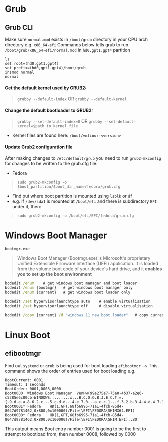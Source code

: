 # Grub
## Grub CLI
Make sure `normal.mod` exists in `/boot/grub` directory in your CPU arch directory e.g. `x86_64-efi`
Commands below tells grub to run `/boot/grub/x86_64-efi/normal.mod` in `hd0,gpt1.gpt4` partition
```grub
ls
set root=(hd0,gpt1.gpt4)
set prefix=(hd0,gpt1.gpt4)/boot/grub
insmod normal
normal
```

#### Get the default kernel used by GRUB2:
> `grubby --default-index`
OR
> `grubby --default-kernel`
#### Change the default bootloader to GRUB2:
> `grubby --set-default-index=0`
OR
> `grubby --set-default-kernel=$path_to_kernel_file`
- Kernel files are found here: `/boot/vmlinuz-<version>`
#### Update Grub2 configuration file
After making changes to `/etc/default/grub` you need to run `grub2-mkconfig` for changes to be written to the grub.cfg file.
* Fedora
> `sudo grub2-mkconfig -o $boot_partition/$boot_dir_name/fedora/grub.cfg`
- Find out where boot partition is mounted using `lsblk` or `df`
- e.g. if `/dev/sda1` is mounted at `/boot/efi` and there is subdirectory `EFI` under it, then:
> `sudo grub2-mkconfig -o /boot/efi/EFI/fedora/grub.cfg`

# Windows Boot Manager 
`bootmgr.exe`
> Windows Boot Manager (Bootmgr.exe) is Microsoft's proprietary Unified Extensible Firmware Interface (UEFI) application. It is loaded from the volume boot code of your device's hard drive, and it **enables you to set up the boot environment**
```cmd
bcdedit /enum    # get windows boot manager and boot loader
bcdedit /enum {bootmgr}   # get windows boot manager only
bcdedit /enum {current}   # get windows boot loader only

bcdedit /set hypervisorlaunchtype auto    # enable virtualisation
bcdedit /set hypervisorlaunchtype off     # disable virtualisation

bcdedit /copy {current} /d "windows 11 new boot loader"   # copy current bootloader to a new entry; /d means description
```

# Linux Boot
## efibootmgr
Find out `systemd` or `grub` is being used for boot loading
`efibootmgr -v`
This command shows the order of entries used for boot loading e.g.
```
BootCurrent: 0001
Timeout: 1 seconds
BootOrder: 0001,0008,0000
Boot0000  Windows Boot Manager	VenHw(99e275e7-75a0-4b37-a2e6-c5385e6c00cb)WINDOWS.........x...B.C.D.O.B.J.E.C.T.=.{.9.d.e.a.8.6.2.c.-.5.c.d.d.-.4.e.7.0.-.a.c.c.1.-.f.3.2.b.3.4.4.d.4.7.9.5.}....................
Boot0001* Fedora	HD(1,GPT,68fb6995-71a1-4fcb-85d4-8047d9781462,0x800,0x100000)/File(\EFI\FEDORA\SHIMX64.EFI)
Boot0008* Fedora	HD(1,GPT,68fb6995-71a1-4fcb-85d4-8047d9781462,0x800,0x100000)/File(\EFI\FEDORA\SHIM.EFI)..BO
```
This output means Boot entry number 0001 is going to be the first to attempt to bootload from, then number 0008, followed by 0000
